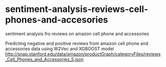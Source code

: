 # sentiment-analysis-reviews-cell-phones-and-accesories
sentiment analysis fro reviews on amazon cell phone and accessories 

Predicting negative and positive reviews from amazon cell phone and accessories data using W2Vec and XGBOOST model
http://snap.stanford.edu/data/amazon/productGraph/categoryFiles/reviews_Cell_Phones_and_Accessories_5.json


